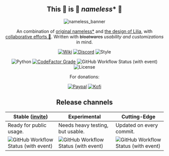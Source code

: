 <div align="center" id="headline">

## This 👏 is 👏 *nameless** 👏

![nameless_banner](https://github.com/team-nameless/nameless-discord-bot/assets/41561710/39c47b08-5314-42de-8f27-56aca838973f)

An combination of [original nameless*](https://github.com/FoxeiZ/nameless) and [the design of Lilia](https://github.com/Swyreee/Lilia), with [collaborative efforts 💪](https://github.com/nameless-on-discord/nameless/graphs/contributors). Written with ~~bloatwares~~ *usability and customizations* in mind.

[![Wiki](https://img.shields.io/badge/Visit-the%20wiki-pink?style=for-the-badge&logo=github)](https://github.com/nameless-on-discord/nameless/wiki)
[![Discord](https://img.shields.io/discord/708668574201544745?style=for-the-badge&logo=discord&label=Join%20us%20(VN)&labelColor=hex&color=5865F2)](https://discord.com/channels/708668574201544745/865597156203167754/926665709940011120)
![Style](https://img.shields.io/badge/Code_Style-ruff-orange?style=for-the-badge&logo=python)

![Python](https://img.shields.io/badge/Python-3.11-blue?style=for-the-badge&logo=python)
[![CodeFactor Grade](https://img.shields.io/codefactor/grade/github/nameless-on-discord/nameless/main?style=for-the-badge)](https://www.codefactor.io/repository/github/nameless-on-discord/nameless)
![GitHub Workflow Status (with event)](https://img.shields.io/github/actions/workflow/status/nameless-on-discord/nameless/codeql.yml?style=for-the-badge&logo=github&label=CodeQL&link=https%3A%2F%2Fgithub.com%2Fnameless-on-discord%2Fnameless%2Factions%2Fworkflows%2Fanything-python.yml)
![License](https://img.shields.io/github/license/nameless-on-discord/nameless?style=for-the-badge&logo=github&color=white)

<p>For donations:</p>

[![Paypal](https://img.shields.io/badge/Donate-Paypal-blue?style=for-the-badge&logo=paypal)](https://www.paypal.me/Swyrin/1USD)
[![Kofi](https://img.shields.io/badge/Donate-Kofi-pink?style=for-the-badge&logo=kofi)](https://ko-fi.com/Swyrin)

</div>

<div align="center">

## Release channels

| Stable ([invite](https://discord.com/api/oauth2/authorize?client_id=750352128479985816&permissions=8&scope=bot%20applications.commands))                                                   | Experimental                                                                                                                                                                                                          | Cutting-Edge                                                                                                                                                                                     |
|--------------------------------------------------------------------------------------------------------------------------------------------------------------------------------------------|-----------------------------------------------------------------------------------------------------------------------------------------------------------------------------------------------------------------------|--------------------------------------------------------------------------------------------------------------------------------------------------------------------------------------------------|
| Ready for public usage.                                                                                                                                                                    | Needs heavy testing, but usable.                                                                                                                                                                                      | Updated on every commit.                                                                                                                                                                         |
| ![GitHub Workflow Status (with event)](https://img.shields.io/github/actions/workflow/status/team-nameless/nameless-discord-bot/nameless.yml?style=for-the-badge&logo=github&label=Stable) | ![GitHub Workflow Status (with event)](https://img.shields.io/github/actions/workflow/status/team-nameless/nameless-discord-bot/nameless_release_experimental.yml?style=for-the-badge&logo=github&label=Experimental) | ![GitHub Workflow Status (with event)](https://img.shields.io/github/actions/workflow/status/team-nameless/nameless-discord-bot/nameless.yml?style=for-the-badge&logo=github&label=Cutting-Edge) |

</div>

<div align="center" id="contribute">
